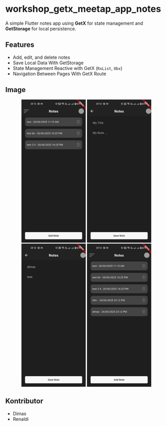 # workshop_getx_meetap_app_notes

A simple Flutter notes app using **GetX** for state management and **GetStorage** for local persistence.

## Features
- Add, edit, and delete notes
- Save Local Data With GetStorage
- State Management Reactive with GetX (`RxList`, `Obx`)
- Navigation Between Pages With GetX Route

## Image
<p align="center">
    <img src="assets/images/screenshot1.jpg" alt="App Screenshot" width="200"/>
    <img src="assets/images/screenshot2.jpg" alt="App Screenshot" width="200"/>
    <img src="assets/images/screenshot3.jpg" alt="App Screenshot" width="200"/>
    <img src="assets/images/screenshot4.jpg" alt="App Screenshot" width="200"/>
</p>


## Kontributor

- Dimas
- Renaldi
